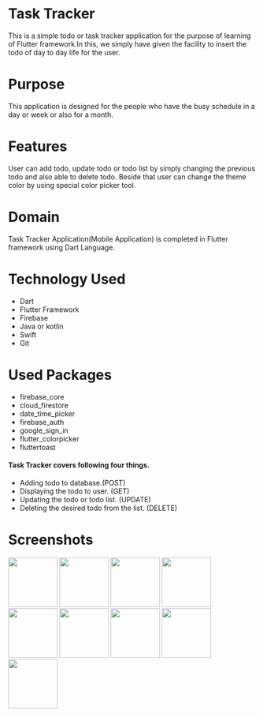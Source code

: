 # Task Tracker

This is a simple todo or task tracker application for the purpose of learning of Flutter framework.In this, we simply have given the facility to insert the todo of day to day life for the user.

# Purpose 

This application is designed for the people who have the busy schedule in a day or week or also for a month.

# Features

User can add todo, update todo or todo list by simply changing the previous todo and also able to delete todo. Beside that user can change the theme color by using special color picker tool.

# Domain
Task Tracker Application(Mobile Application) is completed in Flutter framework using Dart Language.


# Technology Used

* Dart
* Flutter Framework
* Firebase
* Java or kotlin
* Swift 
* Git

# Used Packages

* firebase_core
* cloud_firestore
* date_time_picker
* firebase_auth
* google_sign_in
* flutter_colorpicker
* fluttertoast


#### Task Tracker covers following four things.

  * Adding todo to database.(POST)
  * Displaying the todo to user. (GET)
  * Updating the todo or todo list. (UPDATE)
  * Deleting the desired todo from the list. (DELETE)


# Screenshots
<!-- 
![IMG_20211116_222355](https://user-images.githubusercontent.com/53189504/142030884-a258ac5b-6935-48d3-b8dd-05076a8a948a.jpg =250*250)
![IMG_20211116_222603](https://user-images.githubusercontent.com/53189504/142030909-9b708be0-4730-4277-a94f-0256286c1e0a.jpg =250*250)
![IMG_20211116_222639](https://user-images.githubusercontent.com/53189504/142030942-98a7af14-82aa-4bc7-b268-4bbcf3d1aa5b.jpg =250*250)
![IMG_20211116_222757](https://user-images.githubusercontent.com/53189504/142031065-665307d2-1d73-4a14-b506-2d32e296087a.jpg =250*250)
![IMG_20211116_222505](https://user-images.githubusercontent.com/53189504/142031144-a51ae661-9a21-4b5c-aa6b-2e27e73fc340.jpg =250*250) 
![IMG_20211116_222417](https://user-images.githubusercontent.com/53189504/142031134-fec96752-ae5f-4364-9cd1-dc8ce47c0b29.jpg =250*250)

![IMG_20211116_222716](https://user-images.githubusercontent.com/53189504/142031261-0dd36afa-acfd-4a47-aa56-ee7ec5ada512.jpg =250*250)
![IMG_20211116_222815](https://user-images.githubusercontent.com/53189504/142031318-7040d6f6-b79d-4359-abde-8303ce51d766.jpg =250*250)
![IMG_20211116_222540](https://user-images.githubusercontent.com/53189504/142031435-cbd499b9-922d-41fb-b0e4-3a06ef56415a.jpg =250*250)
 -->

<img src="https://user-images.githubusercontent.com/53189504/142030884-a258ac5b-6935-48d3-b8dd-05076a8a948a.jpg" width="100" height="100">
<img src="https://user-images.githubusercontent.com/53189504/142030909-9b708be0-4730-4277-a94f-0256286c1e0a.jpg" width="100" height="100">
<img src="https://user-images.githubusercontent.com/53189504/142030942-98a7af14-82aa-4bc7-b268-4bbcf3d1aa5b.jpg" width="100" height="100">
<img src="https://user-images.githubusercontent.com/53189504/142031065-665307d2-1d73-4a14-b506-2d32e296087a.jpg" width="100" height="100">
<img src="https://user-images.githubusercontent.com/53189504/142031144-a51ae661-9a21-4b5c-aa6b-2e27e73fc340.jpg" width="100" height="100">
<img src="https://user-images.githubusercontent.com/53189504/142031134-fec96752-ae5f-4364-9cd1-dc8ce47c0b29.jpg" width="100" height="100">
<img src="https://user-images.githubusercontent.com/53189504/142031261-0dd36afa-acfd-4a47-aa56-ee7ec5ada512.jpg" width="100" height="100">
<img src="https://user-images.githubusercontent.com/53189504/142031318-7040d6f6-b79d-4359-abde-8303ce51d766.jpg" width="100" height="100">
<img src="https://user-images.githubusercontent.com/53189504/142031435-cbd499b9-922d-41fb-b0e4-3a06ef56415a.jpg" width="100" height="100">



